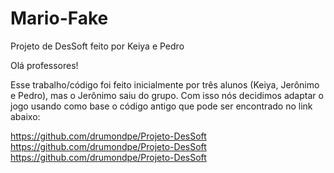 # Mario-Fake
Projeto de DesSoft feito por Keiya e Pedro

Olá professores!

Esse trabalho/código foi feito inicialmente por três alunos (Keiya, Jerônimo e Pedro), mas o Jerônimo saiu do grupo.
Com isso nós decidimos adaptar o jogo usando como base o código antigo que pode ser encontrado no link abaixo:

https://github.com/drumondpe/Projeto-DesSoft
https://github.com/drumondpe/Projeto-DesSoft
https://github.com/drumondpe/Projeto-DesSoft
